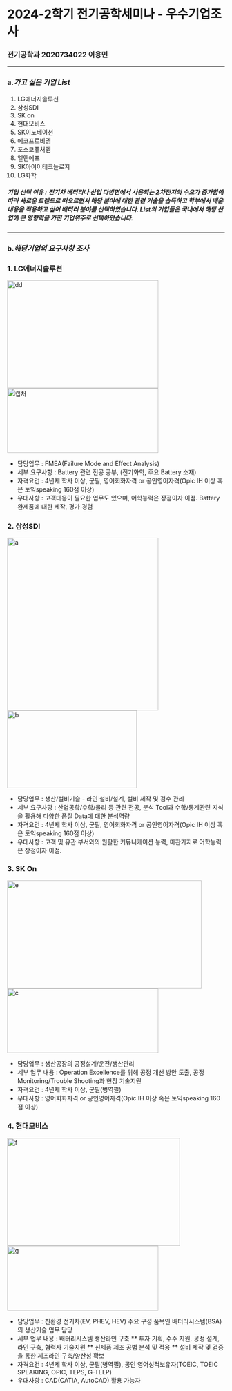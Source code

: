 # 2024-2학기 전기공학세미나 - 우수기업조사
### 전기공학과 2020734022 이용민

-----
### a._가고 싶은 기업 List_
1.  LG에너지솔루션
2.  삼성SDI
3.  SK on
4.  현대모비스
5.  SK이노베이션
6.  에코프로비엠
7.  포스코퓨처엠
8.  엘앤에프
9.  SK아이이테크놀로지
10.  LG화학

##### 기업 선택 이유 : 전기차 배터리나 산업 다방면에서 사용되는 2차전지의 수요가 증가함에 따라 새로운 트렌드로 떠오르면서 해당 분야에 대한 관련 기술을 습득하고 학부에서 배운 내용을 적용하고 싶어 배터리 분야를 선택하였습니다. List의 기업들은 국내에서 해당 산업에 큰 영향력을 가진 기업위주로 선택하였습니다.
---

### b._해당기업의 요구사항 조사_

### 1. LG에너지솔루션  

<img src="https://github.com/user-attachments/assets/ed01eb36-c9ef-4363-ba14-9870fc3770ad" alt="dd" width="350" height="250" />
<img src="https://github.com/user-attachments/assets/c21f111e-38c5-42b0-a958-26954266536d" alt="캡처" width="350" height="150" />    
  
* 담당업무 : FMEA(Failure Mode and Effect Analysis)  
* 세부 요구사항 :   Battery 관련 전공 공부, (전기화학, 주요 Battery 소재)  
* 자격요건 : 4년제 학사 이상, 군필, 영어회화자격 or 공인영어자격(Opic IH 이상 혹은 토익speaking 160점 이상)  
* 우대사항 : 고객대응이 필요한 업무도 있으며, 어학능력은 장점이자 이점. Battery 완제품에 대한 제작, 평가 경험    

### 2. 삼성SDI

<img src="https://github.com/user-attachments/assets/8df421fb-2ffa-403d-9daa-7cfd765d7b80" alt="a" width="350" height="400" />
<img src="https://github.com/user-attachments/assets/69c12dad-8888-4ffc-9e84-5539b20fbd58" alt="b" width="300" height="180" />    

  
* 담당업무 : 생산/설비기술 - 라인 설비/설계, 설비 제작 및 검수 관리  
* 세부 요구사항 : 산업공학/수학/물리 등 관련 전공, 분석 Tool과 수학/통계관련 지식을 활용해 다양한 품질 Data에 대한 분석역량
* 자격요건 : 4년제 학사 이상, 군필, 영어회화자격 or 공인영어자격(Opic IH 이상 혹은 토익speaking 160점 이상)  
* 우대사항 : 고객 및 유관 부서와의 원활한 커뮤니케이션 능력, 마찬가지로 어학능력은 장점이자 이점. 

### 3. SK On

<img src="https://github.com/user-attachments/assets/7e45be3c-4771-4964-8ad6-89ec48958a06" alt="e" width="450" height="250" />
<img src="https://github.com/user-attachments/assets/4186964c-721d-4465-9f46-db3cb74c1da6" alt="c" width="350" height="150" />    

  
* 담당업무 : 생산공장의 공정설계/운전/생산관리
* 세부 업무 내용 : Operation Excellence를 위해 공정 개선 방안 도출, 공정 Monitoring/Trouble Shooting과 현장 기술지원  
* 자격요건 : 4년제 학사 이상, 군필(병역필)
* 우대사항 : 영어회화자격 or 공인영어자격(Opic IH 이상 혹은 토익speaking 160점 이상)


### 4. 현대모비스

<img src="https://github.com/user-attachments/assets/81124afe-96d4-4e6b-bd22-b82835ec54a2" alt="f" width="400" height="250" />
<img src="https://github.com/user-attachments/assets/772dba81-3ab5-45f1-98f5-d61390f9a832" alt="g" width="350" height="150" />    

  
* 담당업무 : 친환경 전기차(EV, PHEV, HEV) 주요 구성 품목인 배터리시스템(BSA)의 생산기술 업무 담당
* 세부 업무 내용 : 배터리시스템 생산라인 구축  ** 투자 기획, 수주 지원, 공정 설계, 라인 구축, 협력사 기술지원
  ** 신제품 제조 공법 분석 및 적용
  ** 설비 제작 및 검증을 통한 제조라인 구축/양산성 확보
* 자격요건 : 4년제 학사 이상, 군필(병역필), 공인 영어성적보유자(TOEIC, TOEIC SPEAKING, OPIC, TEPS, G-TELP)
* 우대사항 : CAD(CATIA, AutoCAD) 활용 가능자

















